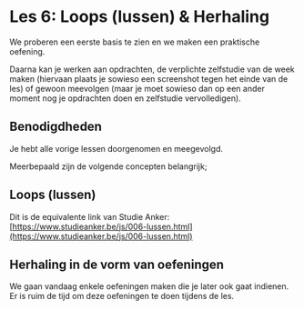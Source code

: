# Les 6: Loops (lussen) & Herhaling

We proberen een eerste basis te zien en we maken een praktische oefening.

Daarna kan je werken aan opdrachten, de verplichte zelfstudie van de week maken (hiervaan plaats je sowieso een screenshot tegen het einde van de les) of gewoon meevolgen (maar je moet sowieso dan op een ander moment nog je opdrachten doen en zelfstudie vervolledigen).

## Benodigdheden

Je hebt alle vorige lessen doorgenomen en meegevolgd.

Meerbepaald zijn de volgende concepten belangrijk;

## Loops (lussen)

Dit is de equivalente link van Studie Anker: [https://www.studieanker.be/js/006-lussen.html](https://www.studieanker.be/js/006-lussen.html)

## Herhaling in de vorm van oefeningen

We gaan vandaag enkele oefeningen maken die je later ook gaat indienen. Er is ruim de tijd om deze oefeningen te doen tijdens de les.
